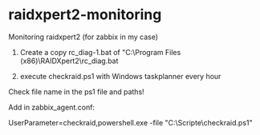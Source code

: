 # raidxpert2-monitoring
Monitoring raidxpert2 (for zabbix in my case)

1. Create a copy rc_diag-1.bat of "C:\Program Files (x86)\RAIDXpert2\rc_diag.bat

2. execute checkraid.ps1 with Windows taskplanner every hour

Check file name in the ps1 file and paths!


Add in zabbix_agent.conf:

UserParameter=checkraid,powershell.exe -file "C:\Scripte\checkraid.ps1"
